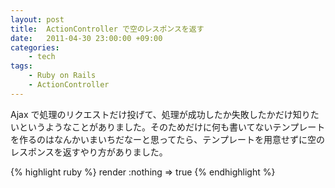 ```yaml
---
layout: post
title:  ActionController で空のレスポンスを返す
date:   2011-04-30 23:00:00 +09:00
categories:
    - tech
tags:
    - Ruby on Rails
    - ActionController
---
```


Ajax で処理のリクエストだけ投げて、処理が成功したか失敗したかだけ知りたいというようなことがありました。そのためだけに何も書いてないテンプレートを作るのはなんかいまいちだなーと思ってたら、テンプレートを用意せずに空のレスポンスを返すやり方がありました。

{% highlight ruby %}
render :nothing => true
{% endhighlight %}
